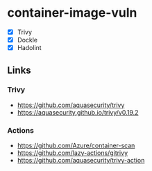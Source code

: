 # container-image-vuln

- [x] Trivy
- [x] Dockle
- [x] Hadolint

## Links

### Trivy

- https://github.com/aquasecurity/trivy
- https://aquasecurity.github.io/trivy/v0.19.2

### Actions

- https://github.com/Azure/container-scan
- https://github.com/lazy-actions/gitrivy
- https://github.com/aquasecurity/trivy-action
